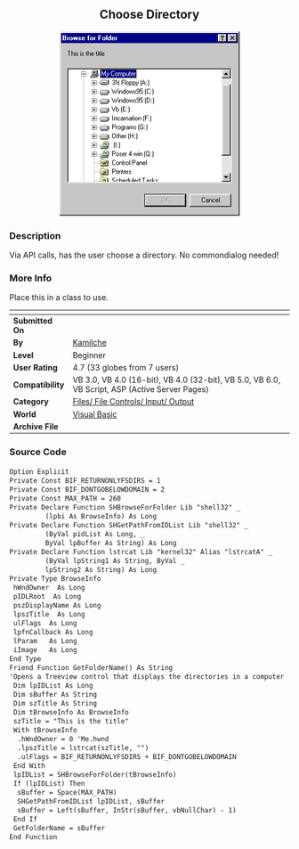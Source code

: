 ﻿<div align="center">

## Choose Directory

<img src="PIC20007121923473238.gif">
</div>

### Description

Via API calls, has the user choose a directory. No commondialog needed!
 
### More Info
 
Place this in a class to use.


<span>             |<span>
---                |---
**Submitted On**   |
**By**             |[Kamilche](https://github.com/Planet-Source-Code/PSCIndex/blob/master/ByAuthor/kamilche.md)
**Level**          |Beginner
**User Rating**    |4.7 (33 globes from 7 users)
**Compatibility**  |VB 3\.0, VB 4\.0 \(16\-bit\), VB 4\.0 \(32\-bit\), VB 5\.0, VB 6\.0, VB Script, ASP \(Active Server Pages\) 
**Category**       |[Files/ File Controls/ Input/ Output](https://github.com/Planet-Source-Code/PSCIndex/blob/master/ByCategory/files-file-controls-input-output__1-3.md)
**World**          |[Visual Basic](https://github.com/Planet-Source-Code/PSCIndex/blob/master/ByWorld/visual-basic.md)
**Archive File**   |[](https://github.com/Planet-Source-Code/kamilche-choose-directory__1-9731/archive/master.zip)





### Source Code

```
Option Explicit
Private Const BIF_RETURNONLYFSDIRS = 1
Private Const BIF_DONTGOBELOWDOMAIN = 2
Private Const MAX_PATH = 260
Private Declare Function SHBrowseForFolder Lib "shell32" _
         (lpbi As BrowseInfo) As Long
Private Declare Function SHGetPathFromIDList Lib "shell32" _
         (ByVal pidList As Long, _
         ByVal lpBuffer As String) As Long
Private Declare Function lstrcat Lib "kernel32" Alias "lstrcatA" _
         (ByVal lpString1 As String, ByVal _
         lpString2 As String) As Long
Private Type BrowseInfo
 hWndOwner  As Long
 pIDLRoot  As Long
 pszDisplayName As Long
 lpszTitle  As Long
 ulFlags  As Long
 lpfnCallback As Long
 lParam   As Long
 iImage   As Long
End Type
Friend Function GetFolderName() As String
'Opens a Treeview control that displays the directories in a computer
 Dim lpIDList As Long
 Dim sBuffer As String
 Dim szTitle As String
 Dim tBrowseInfo As BrowseInfo
 szTitle = "This is the title"
 With tBrowseInfo
  .hWndOwner = 0 'Me.hwnd
  .lpszTitle = lstrcat(szTitle, "")
  .ulFlags = BIF_RETURNONLYFSDIRS + BIF_DONTGOBELOWDOMAIN
 End With
 lpIDList = SHBrowseForFolder(tBrowseInfo)
 If (lpIDList) Then
  sBuffer = Space(MAX_PATH)
  SHGetPathFromIDList lpIDList, sBuffer
  sBuffer = Left(sBuffer, InStr(sBuffer, vbNullChar) - 1)
 End If
 GetFolderName = sBuffer
End Function
```

